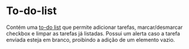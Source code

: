 # To-do-list

Contém uma <a href = "https://luisfeelipe.github.io/ToDoList/" target = "_blank">to-do list</a> que permite adicionar tarefas, marcar/desmarcar checkbox e limpar as tarefas já listadas. Possui um alerta caso a tarefa enviada esteja em branco, proibindo a adição de um elemento vazio.
